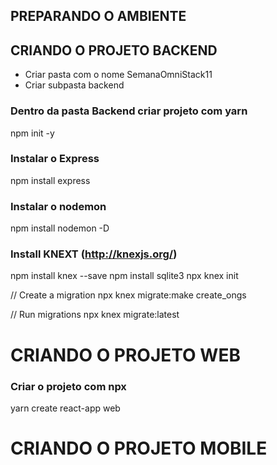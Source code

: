 ## PREPARANDO O AMBIENTE 

## CRIANDO O PROJETO BACKEND

- Criar pasta com o nome SemanaOmniStack11
- Criar subpasta backend

### Dentro da pasta Backend criar projeto com yarn
npm init -y

### Instalar o Express
npm install express

### Instalar o nodemon
npm install nodemon -D

### Install KNEXT (http://knexjs.org/)
npm install knex --save
npm install sqlite3
npx knex init

// Create a migration
npx knex migrate:make create_ongs

// Run migrations
npx knex migrate:latest



# CRIANDO O PROJETO WEB

###   Criar o projeto com npx
yarn create react-app web


# CRIANDO O PROJETO MOBILE

